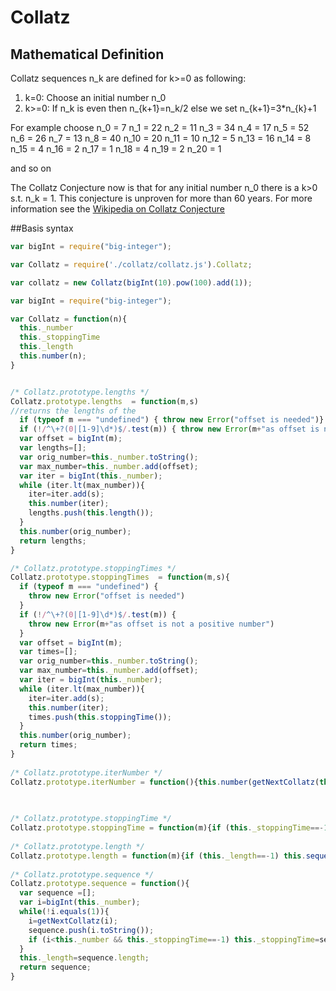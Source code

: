 # Collatz


## Mathematical Definition

Collatz sequences n_k are defined for k>=0 as following:

1. k=0: Choose an initial number n_0
2. k>=0: If n_k is even then n_{k+1}=n_k/2 else we set n_{k+1}=3*n_{k}+1

For example choose 
n_0 = 7 
n_1  = 22
n_2  = 11
n_3  = 34
n_4  = 17
n_5  = 52
n_6  = 26
n_7  = 13
n_8  = 40
n_10 = 20
n_11 = 10
n_12 =  5
n_13 = 16
n_14 =  8
n_15 =  4
n_16 =  2
n_17 =  1
n_18 =  4
n_19 =  2
n_20 =  1

and so on

The Collatz Conjecture now is that for any initial number n_0 there is a k>0 s.t. n_k = 1.
This conjecture is unproven for more than 60 years. For more information see the [Wikipedia on Collatz Conjecture](https://en.wikipedia.org/wiki/Collatz_conjecture)


##Basis syntax

```javascript
var bigInt = require("big-integer");

var Collatz = require('./collatz/collatz.js').Collatz;

var collatz = new Collatz(bigInt(10).pow(100).add(1));

var bigInt = require("big-integer");

var Collatz = function(n){
  this._number
  this._stoppingTime 
  this._length 
  this.number(n);
}


/* Collatz.prototype.lengths */ 
Collatz.prototype.lengths  = function(m,s) 
//returns the lengths of the 
  if (typeof m === "undefined") { throw new Error("offset is needed")}
  if (!/^\+?(0|[1-9]\d*)$/.test(m)) { throw new Error(m+"as offset is not a positive number")}
  var offset = bigInt(m);
  var lengths=[];
  var orig_number=this._number.toString();
  var max_number=this._number.add(offset);
  var iter = bigInt(this._number);
  while (iter.lt(max_number)){
    iter=iter.add(s);
    this.number(iter);
    lengths.push(this.length());
  } 
  this.number(orig_number);
  return lengths;
}

/* Collatz.prototype.stoppingTimes */ 
Collatz.prototype.stoppingTimes  = function(m,s){
  if (typeof m === "undefined") { 
	throw new Error("offset is needed")
  }
  if (!/^\+?(0|[1-9]\d*)$/.test(m)) { 
	throw new Error(m+"as offset is not a positive number")
  }
  var offset = bigInt(m);
  var times=[];
  var orig_number=this._number.toString();
  var max_number=this._number.add(offset);
  var iter = bigInt(this._number);
  while (iter.lt(max_number)){
    iter=iter.add(s);
    this.number(iter);
    times.push(this.stoppingTime());
  } 
  this.number(orig_number);
  return times;
}
    
/* Collatz.prototype.iterNumber */ 
Collatz.prototype.iterNumber = function(){this.number(getNextCollatz(this._number)); return this.number();}
  

  
/* Collatz.prototype.stoppingTime */ 
Collatz.prototype.stoppingTime = function(m){if (this._stoppingTime==-1) this.sequence(); return this._stoppingTime;}
  
/* Collatz.prototype.length */ 
Collatz.prototype.length = function(m){if (this._length==-1) this.sequence(); return this._length;}
  
/* Collatz.prototype.sequence */ 
Collatz.prototype.sequence = function(){
  var sequence =[];  
  var i=bigInt(this._number);
  while(!i.equals(1)){
    i=getNextCollatz(i);
    sequence.push(i.toString());  
    if (i<this._number && this._stoppingTime==-1) this._stoppingTime=sequence.length;
  }
  this._length=sequence.length;
  return sequence;
}
